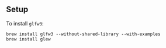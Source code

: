 
Setup
-----

To install `glfw3`:
```
brew install glfw3 --without-shared-library --with-examples
brew install glew
```
